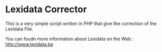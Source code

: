 # Lexidata Corrector

This is a very simple script written in PHP that give the correction of the Lexidata File.

You can foudn more information about Lexidata on the Web : <http://www.lexidata.be>